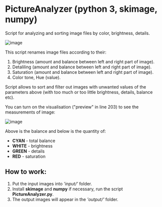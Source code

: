 # PictureAnalyzer (python 3, skimage, numpy)
Script for analyzing and sorting image files by color, brightness, details.

![image](https://user-images.githubusercontent.com/38255514/164472639-6b7b4f7f-3d9f-4615-884a-bb55324399b5.png)

This script renames image files according to their:
1. Brightness (amount and balance between left and right part of image).
2. Detaliling (amount and balance between left and right part of image).
3. Saturation (amount and balance between left and right part of image).
4. Color tone, Hue (value).

Script allows to sort and filter out images with unwanted values of the parameters above (with too much or too little brightness, details, balance etc).

You can turn on the visualisation ("preview" in line 203) to see the measurements of image:

![image](https://user-images.githubusercontent.com/38255514/164474626-5be378de-591a-46d1-a399-0035161c5f63.png)

Above is the balance and below is the quantity of:
* **CYAN** - total balance
* **WHITE** - brightness
* **GREEN** - details
* **RED** - saturation

## How to work:
1. Put the input images into _'input/'_ folder.
2. Install **skimage** and **numpy** if necessary, run the script **PictureAnalyzer.py**.
4. The output images will appear in the _'output/'_ folder.
